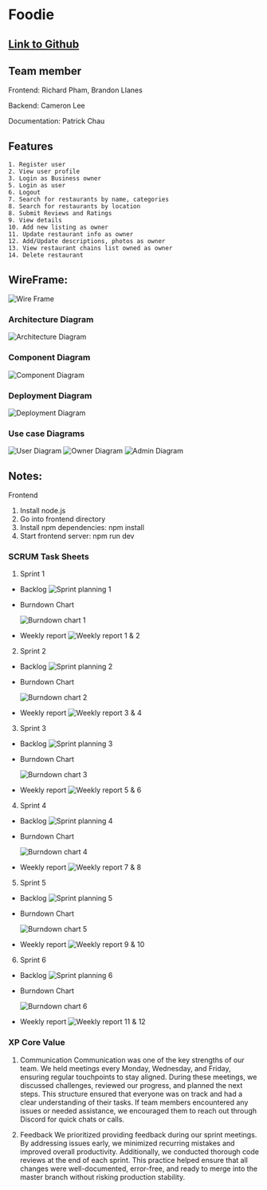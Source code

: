# Foodie

## [Link to Github](https://github.com/gopinathsjsu/team-project-cmpe202_fall24_foodie)

## Team member

Frontend: Richard Pham, Brandon Llanes

Backend: Cameron Lee

Documentation: Patrick Chau

## Features

    1. Register user
    2. View user profile
    3. Login as Business owner
    5. Login as user
    6. Logout
    7. Search for restaurants by name, categories
    8. Search for restaurants by location
    8. Submit Reviews and Ratings
    9. View details
    10. Add new listing as owner
    11. Update restaurant info as owner
    12. Add/Update descriptions, photos as owner
    13. View restaurant chains list owned as owner
    14. Delete restaurant

## WireFrame:

 <img src="/Documents/wireframe2.png" alt="Wire Frame"/>

### Architecture Diagram

<img src="/Documents/architecture diagram.png" alt=" Architecture Diagram"/>

### Component Diagram

<img src="/Documents/component.png" alt=" Component Diagram"/>

### Deployment Diagram

<img src="/Documents/deployment.png" alt=" Deployment Diagram"/>

### Use case Diagrams

<img src="/Documents/user diagram.png" alt="User Diagram"/>
<img src="/Documents/owner diagram.png" alt="Owner Diagram"/>
<img src="/Documents/admin diagram.png" alt="Admin Diagram"/>

## Notes:

Frontend

1. Install node.js
2. Go into frontend directory
3. Install npm dependencies: npm install
4. Start frontend server: npm run dev

### SCRUM Task Sheets

1. Sprint 1

- Backlog
  <img src="/Documents/sprint planning 1.png" alt="Sprint planning 1"/>
- Burndown Chart

  <img src="/Documents/burndown 1.png" alt="Burndown chart 1"/>

- Weekly report
  <img src="/Documents/weekly report 1_2.png" alt="Weekly report 1 & 2"/>

2. Sprint 2

- Backlog
  <img src="/Documents/sprint planning 2.png" alt="Sprint planning 2"/>
- Burndown Chart

  <img src="/Documents/burndown 2.png" alt="Burndown chart 2"/>

- Weekly report
  <img src="/Documents/weekly report 3_4.png" alt="Weekly report 3 & 4"/>

3. Sprint 3

- Backlog
  <img src="/Documents/sprint planning 3.png" alt="Sprint planning 3"/>
- Burndown Chart

  <img src="/Documents/burndown 3.png" alt="Burndown chart 3"/>

- Weekly report
  <img src="/Documents/weekly report 5_6.png" alt="Weekly report 5 & 6"/>

4. Sprint 4

- Backlog
  <img src="/Documents/sprint planning 4.png" alt="Sprint planning 4"/>
- Burndown Chart

  <img src="/Documents/burndown 4.png" alt="Burndown chart 4"/>

- Weekly report
  <img src="/Documents/weekly report 7_8.png" alt="Weekly report 7 & 8"/>

5. Sprint 5

- Backlog
  <img src="/Documents/sprint planning 5.png" alt="Sprint planning 5"/>
- Burndown Chart

  <img src="/Documents/burndown 5.png" alt="Burndown chart 5"/>

- Weekly report
  <img src="/Documents/weekly report 9_10.png" alt="Weekly report 9 & 10"/>

6. Sprint 6

- Backlog
  <img src="/Documents/sprint planning 6.png" alt="Sprint planning 6"/>
- Burndown Chart

  <img src="/Documents/burndown 6.png" alt="Burndown chart 6"/>

- Weekly report
  <img src="/Documents/weekly report 11_12.png" alt="Weekly report 11 & 12"/>

### XP Core Value

1. Communication
   Communication was one of the key strengths of our team. We held meetings every Monday, Wednesday, and Friday, ensuring regular touchpoints to stay aligned. During these meetings, we discussed challenges, reviewed our progress, and planned the next steps. This structure ensured that everyone was on track and had a clear understanding of their tasks. If team members encountered any issues or needed assistance, we encouraged them to reach out through Discord for quick chats or calls.

2. Feedback
   We prioritized providing feedback during our sprint meetings. By addressing issues early, we minimized recurring mistakes and improved overall productivity. Additionally, we conducted thorough code reviews at the end of each sprint. This practice helped ensure that all changes were well-documented, error-free, and ready to merge into the master branch without risking production stability.
